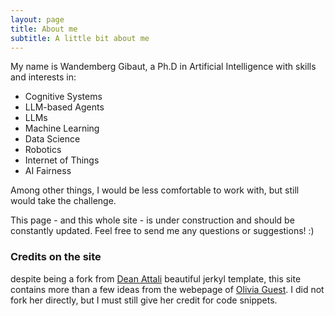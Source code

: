 ```yaml
---
layout: page
title: About me
subtitle: A little bit about me
---
```


My name is Wandemberg Gibaut, a Ph.D in Artificial Intelligence with skills and interests in:

- Cognitive Systems
- LLM-based Agents
- LLMs
- Machine Learning
- Data Science
- Robotics
- Internet of Things
- AI Fairness

Among other things, I would be less comfortable to work with, but still would take the challenge.


This page - and this whole site - is under construction and should be constantly updated. Feel free to send me any questions or suggestions! :)

<!--
### My story

soon
-->

### Credits on the site

despite being a fork from [Dean Attali](https://deanattali.com/) beautiful jerkyl template, this site contains more than a few ideas from the webepage of [Olivia Guest](https://oliviaguest.com/). I did not fork her directly, but I must still give her credit for code snippets.

